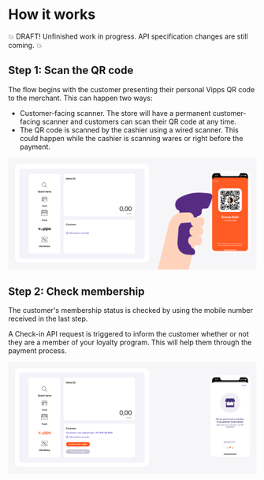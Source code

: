 <!-- START_METADATA
---
title: How it works
sidebar_position: 10
---
END_METADATA -->

# How it works

💥 DRAFT! Unfinished work in progress. API specification changes are still coming. 💥

## Step 1: Scan the QR code

The flow begins with the customer presenting their personal Vipps QR code to the merchant. This can happen two ways:

* Customer-facing scanner. The store will have a permanent customer-facing scanner and customers can scan their QR code at any time.
* The QR code is scanned by the cashier using a wired scanner. This could happen while the cashier is scanning wares or right before the payment.

![Loyalty Flow](./images/pos_step_1.png)

## Step 2: Check membership

The customer's membership status is checked by using the mobile number received in the last step.

A Check-in API request is triggered to inform the customer whether or not they are a member of your loyalty program. This will help them through the payment process.

![Loyalty Flow](./images/pos_step_2.png)


